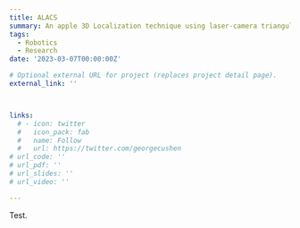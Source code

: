 ```yaml
---
title: ALACS
summary: An apple 3D Localization technique using laser-camera triangular principle.
tags:
  - Robotics
  - Research
date: '2023-03-07T00:00:00Z'

# Optional external URL for project (replaces project detail page).
external_link: ''



links:
  # - icon: twitter
  #   icon_pack: fab
  #   name: Follow
  #   url: https://twitter.com/georgecushen
# url_code: ''
# url_pdf: ''
# url_slides: ''
# url_video: ''

---
```


Test.